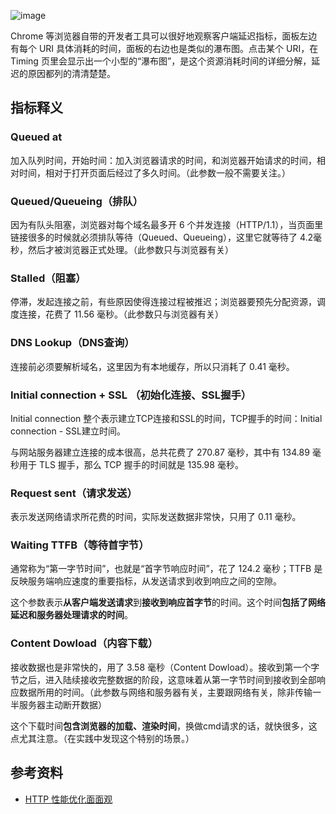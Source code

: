 ![image](https://github.com/user-attachments/assets/732d850c-8e92-44dc-b89c-1f865e0488f6)

Chrome 等浏览器自带的开发者工具可以很好地观察客户端延迟指标，面板左边有每个 URI 具体消耗的时间，面板的右边也是类似的瀑布图。点击某个 URI，在 Timing 页里会显示出一个小型的“瀑布图”，是这个资源消耗时间的详细分解，延迟的原因都列的清清楚楚。

## 指标释义
### Queued at
加入队列时间，开始时间：加入浏览器请求的时间，和浏览器开始请求的时间，相对时间，相对于打开页面后经过了多久时间。（此参数一般不需要关注。）

### Queued/Queueing（排队）
因为有队头阻塞，浏览器对每个域名最多开 6 个并发连接（HTTP/1.1），当页面里链接很多的时候就必须排队等待（Queued、Queueing），这里它就等待了 4.2毫秒，然后才被浏览器正式处理。（此参数只与浏览器有关）

### Stalled（阻塞）
停滞，发起连接之前，有些原因使得连接过程被推迟；浏览器要预先分配资源，调度连接，花费了 11.56 毫秒。（此参数只与浏览器有关）

### DNS Lookup（DNS查询）
连接前必须要解析域名，这里因为有本地缓存，所以只消耗了 0.41 毫秒。

### Initial connection + SSL （初始化连接、SSL握手）
Initial connection 整个表示建立TCP连接和SSL的时间，TCP握手的时间：Initial connection - SSL建立时间。

与网站服务器建立连接的成本很高，总共花费了 270.87 毫秒，其中有 134.89 毫秒用于 TLS 握手，那么 TCP 握手的时间就是 135.98 毫秒。

### Request sent（请求发送）
表示发送网络请求所花费的时间，实际发送数据非常快，只用了 0.11 毫秒。

### Waiting TTFB（等待首字节）
通常称为“第一字节时间”，也就是“首字节响应时间”，花了 124.2 毫秒；TTFB 是反映服务端响应速度的重要指标，从发送请求到收到响应之间的空隙。

这个参数表示**从客户端发送请求**到**接收到响应首字节**的时间。这个时间**包括了网络延迟和服务器处理请求的时间**。

### Content Dowload（内容下载）
接收数据也是非常快的，用了 3.58 毫秒（Content Dowload）。接收到第一个字节之后，进入陆续接收完整数据的阶段，这意味着从第一字节时间到接收到全部响应数据所用的时间。（此参数与网络和服务器有关，主要跟网络有关，除非传输一半服务器主动断开数据）

这个下载时间**包含浏览器的加载、渲染时间**，换做cmd请求的话，就快很多，这点尤其注意。（在实践中发现这个特别的场景。）

## 参考资料 

- [HTTP 性能优化面面观](https://zq99299.github.io/note-book2/http-protocol/08/)
